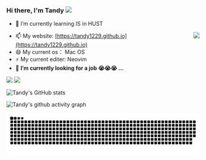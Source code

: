 ### Hi there, I'm Tandy <img src="https://media.giphy.com/media/hvRJCLFzcasrR4ia7z/giphy.gif" width="25px">

- 🌱 I’m currently learning IS in HUST

<img align="right" src="https://github-readme-stats.vercel.app/api/top-langs/?username=tandy1229&theme=radical&hide=javascript,html,css,asl" />

- 📫 My website: [https://tandy1229.github.io](https://tandy1229.github.io)
- 😄 My current os： Mac OS
- ⚡ My current editer: Neovim
- 🔭 ****I’m currently looking for a job 😭😭😭 ...****

![](https://img.shields.io/github/stars/tandy1229?style=for-the-badge&logo=github)
![](https://img.shields.io/github/followers/tandy1229?style=for-the-badge&logo=github)            



![Tandy's GitHub stats](https://github-readme-stats.vercel.app/api?username=tandy1229&show_icons=true&theme=radical)



![Tandy's github activity graph](https://activity-graph.herokuapp.com/graph?username=tandy1229&theme=tokyo-night)

<p align="center">
  <img src="https://raw.githubusercontent.com/ray-x/ray-x/output/github-contribution-grid-snake.svg" />
</p>

<!--
**tandy1229/tandy1229** is a ✨ _special_ ✨ repository because its `README.md` (this file) appears on your GitHub profile.

Here are some ideas to get you started:

- 🔭 I’m currently working on ...
- 🌱 I’m currently learning ...
- 👯 I’m looking to collaborate on ...
- 🤔 I’m looking for help with ...
- 💬 Ask me about ...
- 📫 How to reach me: ...
- 😄 Pronouns: ...
- ⚡ Fun fact: ...
-->

